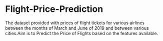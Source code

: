 # Flight-Price-Prediction
The dataset provided with prices of flight tickets for various airlines between the months of March and June of 2019 and between various cities.Aim is to Predict the Price of Flights based on the features available. 

